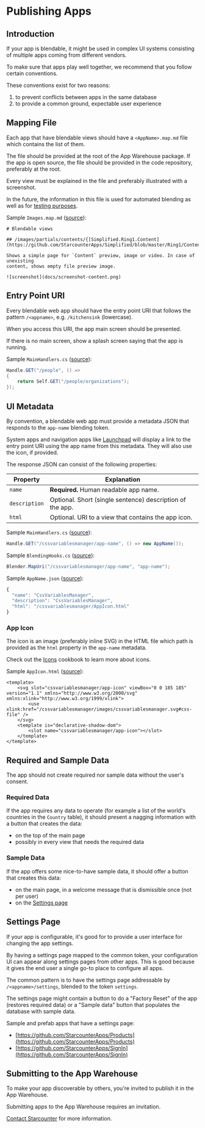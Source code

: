 # Publishing Apps

## Introduction

If your app is blendable, it might be used in complex UI systems consisting of multiple apps coming from different vendors.

To make sure that apps play well together, we recommend that you follow certain conventions.

These conventions exist for two reasons:

1. to prevent conflicts between apps in the same database
2. to provide a common ground, expectable user experience

## Mapping File

Each app that have blendable views should have a `<AppName>.map.md` file which contains the list of them.

The file should be provided at the root of the App Warehouse package. If the app is open source, the file should be provided in the code repository, preferably at the root.

Every view must be explained in the file and preferably illustrated with a screenshot.

In the future, the information in this file is used for automated blending as well as for [testing purposes](https://github.com/Starcounter/Guidelines/issues/26).

Sample `Images.map.md` \([source](https://github.com/StarcounterApps/Images/blob/develop/Images.map.md)\):

```text
# Blendable views

## /images/partials/contents/{[Simplified.Ring1.Content](https://github.com/StarcounterApps/Simplified/blob/master/Ring1/Content.cs)}

Shows a simple page for `Content` preview, image or video. In case of unexisting
content, shows empty file preview image.

![screenshot](docs/screenshot-content.png)
```

## Entry Point URI

Every blendable web app should have the entry point URI that follows the pattern `/<appname>`, e.g. `/kitchensink` \(lowercase\).

When you access this URI, the app main screen should be presented.

If there is no main screen, show a splash screen saying that the app is running.

Sample `MainHandlers.cs` \([source](https://github.com/StarcounterApps/People/blob/94341b2dc62ad6637808313c367f986a417d349b/src/People/Api/MainHandlers.cs#L32-L35)\):

```csharp
Handle.GET("/people", () =>
{
    return Self.GET("/people/organizations");
});
```

## UI Metadata

By convention, a blendable web app must provide a metadata JSON that responds to the `app-name` blending token.

System apps and navigation apps like [Launchpad](https://github.com/StarcounterApps/Launchpad) will display a link to the entry point URI using the app name from this metadata. They will also use the icon, if provided.

The response JSON can consist of the following properties:

| Property | Explanation |
| --- | --- |
| `name` | **Required.** Human readable app name. |
| `description` | Optional. Short \(single sentence\) description of the app. |
| `html` | Optional. URI to a view that contains the app icon. |

Sample `MainHandlers.cs` \([source](https://github.com/StarcounterApps/CssVariablesManager/blob/develop/src/CssVariablesManager/Api/MainHandlers.cs#L13)\):

```csharp
Handle.GET("/cssvariablesmanager/app-name", () => new AppName());
```

Sample `BlendingHooks.cs` \([source](https://github.com/StarcounterApps/CssVariablesManager/blob/4aad5186522a6297bc4ca7f713d91424220d6552/src/CssVariablesManager/Api/BlendingHooks.cs#L9)\):

```csharp
Blender.MapUri("/cssvariablesmanager/app-name", "app-name");
```

Sample `AppName.json` \([source](https://github.com/StarcounterApps/CssVariablesManager/blob/4aad5186522a6297bc4ca7f713d91424220d6552/src/CssVariablesManager/ViewModels/AppName.json)\):

```javascript
{
  "name": "CssVariablesManager",
  "description": "CssVariablesManager",
  "html": "/cssvariablesmanager/AppIcon.html"
}
```

### App Icon

The icon is an image \(preferably inline SVG\) in the HTML file which path is provided as the `html` property in the `app-name` metadata.

Check out the [Icons](../cookbook/icons.md) cookbook to learn more about icons.

Sample `AppIcon.html` \([source](https://github.com/StarcounterApps/CssVariablesManager/blob/4aad5186522a6297bc4ca7f713d91424220d6552/src/CssVariablesManager/wwwroot/CssVariablesManager/AppIcon.html)\):

```markup
<template>
    <svg slot="cssvariablesmanager/app-icon" viewBox="0 0 185 185" version="1.1" xmlns="http://www.w3.org/2000/svg" xmlns:xlink="http://www.w3.org/1999/xlink">
        <use xlink:href="/cssvariablesmanager/images/cssvariablesmanager.svg#css-file" />
    </svg>
    <template is="declarative-shadow-dom">
        <slot name="cssvariablesmanager/app-icon"></slot>
    </template>
</template>
```

## Required and Sample Data

The app should not create required nor sample data without the user's consent.

### Required Data

If the app requires any data to operate \(for example a list of the world's countries in the `Country` table\), it should present a nagging information with a button that creates the data:

* on the top of the main page
* possibly in every view that needs the required data

### Sample Data

If the app offers some nice-to-have sample data, it should offer a button that creates this data:

* on the main page, in a welcome message that is dismissible once \(not per user\)
* on the [Settings page](publishing.md#settings-page)

## Settings Page

If your app is configurable, it's good for to provide a user interface for changing the app settings.

By having a settings page mapped to the common token, your configuration UI can appear along settings pages from other apps. This is good because it gives the end user a single go-to place to configure all apps.

The common pattern is to have the settings page addressable by `/<appname>/settings`, blended to the token `settings`.

The settings page might contain a button to do a "Factory Reset" of the app \(restores required data\) or a "Sample data" button that populates the database with sample data.

Sample and prefab apps that have a settings page:

* [https://github.com/StarcounterApps/Products](https://github.com/StarcounterApps/Products)
* [https://github.com/StarcounterApps/SignIn](https://github.com/StarcounterApps/SignIn)

## Submitting to the App Warehouse

To make your app discoverable by others, you're invited to publish it in the App Warehouse.

Submitting apps to the App Warehouse requires an invitation.

[Contact Starcounter](https://starcounter.com/about/) for more information.

